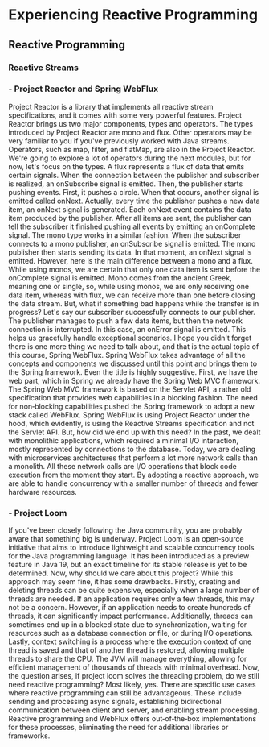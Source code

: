 # Experiencing Reactive Programming

## Reactive Programming

### Reactive Streams

 ### - Project Reactor and Spring WebFlux

Project Reactor is a library that implements all reactive stream specifications, and it comes with some very powerful features. Project Reactor brings us two major components, types and operators. The types introduced by Project Reactor are mono and flux. Other operators may be very familiar to you if you've previously worked with Java streams. Operators, such as map, filter, and flatMap, are also in the Project Reactor. We're going to explore a lot of operators during the next modules, but for now, let's focus on the types. A flux represents a flux of data that emits certain signals. When the connection between the publisher and subscriber is realized, an onSubscribe signal is emitted. Then, the publisher starts pushing events. First, it pushes a circle. When that occurs, another signal is emitted called onNext. Actually, every time the publisher pushes a new data item, an onNext signal is generated. Each onNext event contains the data item produced by the publisher. After all items are sent, the publisher can tell the subscriber it finished pushing all events by emitting an onComplete signal. The mono type works in a similar fashion. When the subscriber connects to a mono publisher, an onSubscribe signal is emitted. The mono publisher then starts sending its data. In that moment, an onNext signal is emitted. However, here is the main difference between a mono and a flux. While using monos, we are certain that only one data item is sent before the onComplete signal is emitted. Mono comes from the ancient Greek, meaning one or single, so, while using monos, we are only receiving one data item, whereas with flux, we can receive more than one before closing the data stream. But, what if something bad happens while the transfer is in progress? Let's say our subscriber successfully connects to our publisher. The publisher manages to push a few data items, but then the network connection is interrupted. In this case, an onError signal is emitted. This helps us gracefully handle exceptional scenarios. I hope you didn't forget there is one more thing we need to talk about, and that is the actual topic of this course, Spring WebFlux. Spring WebFlux takes advantage of all the concepts and components we discussed until this point and brings them to the Spring framework. Even the title is highly suggestive. First, we have the web part, which in Spring we already have the Spring Web MVC framework. The Spring Web MVC framework is based on the Servlet API, a rather old specification that provides web capabilities in a blocking fashion. The need for non‑blocking capabilities pushed the Spring framework to adopt a new stack called WebFlux. Spring WebFlux is using Project Reactor under the hood, which evidently, is using the Reactive Streams specification and not the Servlet API.   But, how did we end up with this need? In the past, we dealt with monolithic applications, which required a minimal I/O interaction, mostly represented by connections to the database. Today, we are dealing with microservices architectures that perform a lot more network calls than a monolith. All these network calls are I/O operations that block code execution from the moment they start. By adopting a reactive approach, we are able to handle concurrency with a smaller number of threads and fewer hardware resources.

 ### - Project Loom
 If you've been closely following the Java community, you are probably aware that something big is underway. Project Loom is an open‑source initiative that aims to introduce lightweight and scalable concurrency tools for the Java programming language. It has been introduced as a preview feature in Java 19, but an exact timeline for its stable release is yet to be determined. Now, why should we care about this project? While this approach may seem fine, it has some drawbacks. Firstly, creating and deleting threads can be quite expensive, especially when a large number of threads are needed. If an application requires only a few threads, this may not be a concern. However, if an application needs to create hundreds of threads, it can significantly impact performance. Additionally, threads can sometimes end up in a blocked state due to synchronization, waiting for resources such as a database connection or file, or during I/O operations. Lastly, context switching is a process where the execution context of one thread is saved and that of another thread is restored, allowing multiple threads to share the CPU. The JVM will manage everything, allowing for efficient management of thousands of threads with minimal overhead. Now, the question arises, if project loom solves the threading problem, do we still need reactive programming? Most likely, yes. There are specific use cases where reactive programming can still be advantageous. These include sending and processing async signals, establishing bidirectional communication between client and server, and enabling stream processing. Reactive programming and WebFlux offers out‑of‑the‑box implementations for these processes, eliminating the need for additional libraries or frameworks.

 






